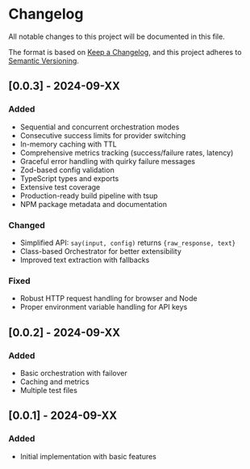 # Changelog

All notable changes to this project will be documented in this file.

The format is based on [Keep a Changelog](https://keepachangelog.com/en/1.0.0/),
and this project adheres to [Semantic Versioning](https://semver.org/spec/v2.0.0.html).

## [0.0.3] - 2024-09-XX

### Added
- Sequential and concurrent orchestration modes
- Consecutive success limits for provider switching
- In-memory caching with TTL
- Comprehensive metrics tracking (success/failure rates, latency)
- Graceful error handling with quirky failure messages
- Zod-based config validation
- TypeScript types and exports
- Extensive test coverage
- Production-ready build pipeline with tsup
- NPM package metadata and documentation

### Changed
- Simplified API: `say(input, config)` returns `{raw_response, text}`
- Class-based Orchestrator for better extensibility
- Improved text extraction with fallbacks

### Fixed
- Robust HTTP request handling for browser and Node
- Proper environment variable handling for API keys

## [0.0.2] - 2024-09-XX

### Added
- Basic orchestration with failover
- Caching and metrics
- Multiple test files

## [0.0.1] - 2024-09-XX

### Added
- Initial implementation with basic features